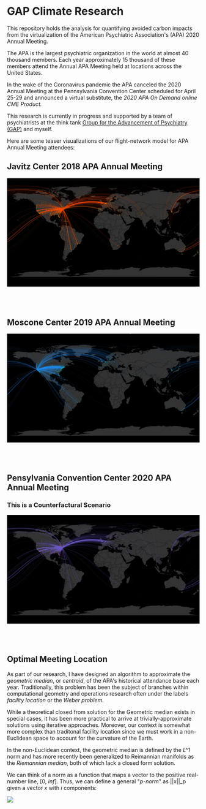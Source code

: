 # GAP Climate Research

This repository holds the analysis for quantifying avoided carbon impacts from the virtualization of the American Psychiatric Association's (APA) 2020 Annual Meeting. 

The APA is the largest psychiatric organization in the world at almost 40 thousand members. Each year approximately 15 thousand of these members attend the Annual APA Meeting held at locations across the United States.

In the wake of the Coronavirus pandemic the APA canceled the 2020 Annual Meeting at the Pennsylvania Convention Center scheduled for April 25-29 and announced a virtual substitute, the *2020 APA On Demand online CME Product.*

This research is currently in progress and supported by a team of psychiatrists at the think tank [Group for the Advancement of Psychiatry (GAP)](https://ourgap.org) and myself.

Here are some teaser visualizations of our flight-network model for APA Annual Meeting attendees:

## Javitz Center 2018 APA Annual Meeting

![NYC 2018 APA Annaul Meeting](/images/NYC2018.jpg)

<br />
<br />

## Moscone Center 2019 APA Annual Meeting

![SF 2019 APA Annaul Meeting](/images/SF2019.jpg)

<br />
<br />

## Pensylvania Convention Center 2020 APA Annual Meeting 

### This is a Counterfactural Scenario

![PHL 2020 APA Annaul Meeting](/images/PHL2020.jpg)

<br />
<br />

## Optimal Meeting Location

As part of our research, I have designed an algorithm to approximate the *geometric median*, or *centroid*, of the APA's historical attendance base each year. Traditionally, this problem has been the subject of branches within computational geometry and operations research often under the labels *facility location* or the *Weber problem.*

While a theoretical closed from solution for the Geometric median exists in special cases, it has been more practical to arrive at trivially-approximate solutions using iterative approaches. Moreover, our context is somewhat more complex than traditonal facility location since we must work in a non-Euclidean space to account for the curvature of the Earth.

In the non-Euclidean context, the geometric median is defined by the *L^1* norm and has more recently been generalized to Reimannian manifolds as the *Riemannian median*, both of which lack a closed form solution.

We can think of a norm as a function that maps a vector to the positive real-number line, [0, *inf*]. Thus, we can define a general "*p-norm*" as ||x||_p given a vector *x* with *i* components:

<img src="https://render.githubusercontent.com/render/math?math=||x||_p = \left( \sum_i|x_i|^p \right)^{\frac{1}{p}}">
